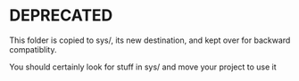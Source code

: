 # DEPRECATED

This folder is copied to sys/, its new destination, and kept over for backward compatiblity.

You should certainly look for stuff in sys/ and move your project to use it
